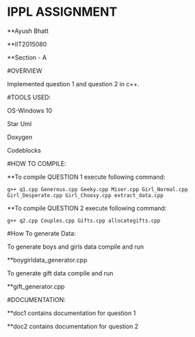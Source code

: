 # IPPL ASSIGNMENT

**Ayush Bhatt

**IIT2015080

**Section - A

#OVERVIEW

Implemented question 1 and question 2 in c++.

#TOOLS USED:

OS-Windows 10

Star Uml

Doxygen

Codeblocks

#HOW TO COMPILE:

**To compile QUESTION 1 execute following command:

```
g++ q1.cpp Generous.cpp Geeky.cpp Miser.cpp Girl_Normal.cpp Girl_Desperate.cpp Girl_Choosy.cpp extract_data.cpp
```

**To compile QUESTION 2 execute following command:

```
g++ q2.cpp Couples.cpp Gifts.cpp allocategifts.cpp
```

#How To generate Data:

To generate boys and girls data compile and run 

**boygirldata_generator.cpp

To generate gift data compile and run 

**gift_generator.cpp

#DOCUMENTATION:

**doc1 contains documentation for question 1

**doc2 contains documentation for question 2
 
